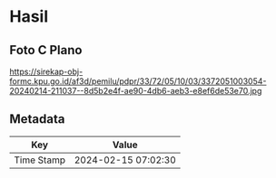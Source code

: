 # Hasil

## Foto C Plano

https://sirekap-obj-formc.kpu.go.id/af3d/pemilu/pdpr/33/72/05/10/03/3372051003054-20240214-211037--8d5b2e4f-ae90-4db6-aeb3-e8ef6de53e70.jpg


## Metadata

| Key        | Value               |
| ---------- | ------------------- |
| Time Stamp | 2024-02-15 07:02:30 |




